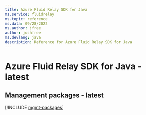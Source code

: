 ```yaml
---
title: Azure Fluid Relay SDK for Java
ms.service: fluidrelay
ms.topic: reference
ms.data: 09/28/2022
ms.author: jfree
author: joshfree
ms.devlang: java
description: Reference for Azure Fluid Relay SDK for Java
---
```

# Azure Fluid Relay SDK for Java - latest

## Management packages - latest
[!INCLUDE [mgmt-packages](fluid-relay-mgmt-index.md)]